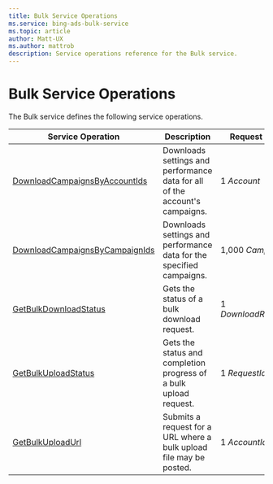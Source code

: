 ```yaml
---
title: Bulk Service Operations
ms.service: bing-ads-bulk-service
ms.topic: article
author: Matt-UX
ms.author: mattrob
description: Service operations reference for the Bulk service.
---
```

# Bulk Service Operations
The Bulk service defines the following service operations.

|Service Operation|Description|Request Limits|
|---|---|---|
|[DownloadCampaignsByAccountIds](downloadcampaignsbyaccountids.md)|Downloads settings and performance data for all of the account's campaigns.|1 *Account*|
|[DownloadCampaignsByCampaignIds](downloadcampaignsbycampaignids.md)|Downloads settings and performance data for the specified campaigns.|1,000 *Campaigns*|
|[GetBulkDownloadStatus](getbulkdownloadstatus.md)|Gets the status of a bulk download request.|1 *DownloadRequestId*|
|[GetBulkUploadStatus](getbulkuploadstatus.md)|Gets the status and completion progress of a bulk upload request.|1 *RequestId*|
|[GetBulkUploadUrl](getbulkuploadurl.md)|Submits a request for a URL where a bulk upload file may be posted.|1 *AccountId*|
